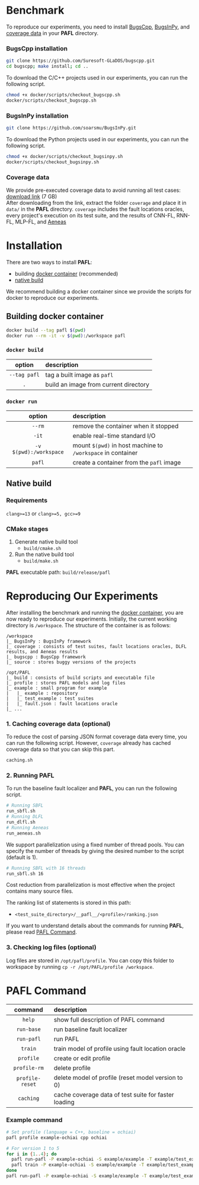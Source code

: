 # Benchmark

To reproduce our experiments, you need to install [BugsCpp](https://github.com/Suresoft-GLaDOS/bugscpp.git),
[BugsInPy](https://github.com/soarsmu/BugsInPy.git), and [coverage data](#coverage-data) in your **PAFL** directory.

### BugsCpp installation

```sh
git clone https://github.com/Suresoft-GLaDOS/bugscpp.git
cd bugscpp; make install; cd ..
```

To download the C/C++ projects used in our experiments, you can run the following script.

```sh
chmod +x docker/scripts/checkout_bugscpp.sh
docker/scripts/checkout_bugscpp.sh
```

### BugsInPy installation

```sh
git clone https://github.com/soarsmu/BugsInPy.git
```

To download the Python projects used in our experiments, you can run the following script.

```sh
chmod +x docker/scripts/checkout_bugsinpy.sh
docker/scripts/checkout_bugsinpy.sh
```

### Coverage data

We provide pre-executed coverage data to avoid running all test cases: [download link](https://figshare.com/s/8d82745d78ade3bbab5d) (7 GB)\
After downloading from the link, extract the folder `coverage` and place it in `data/` in the **PAFL** directory.
`coverage` includes the fault locations oracles, every project's execution on its test suite, and the results of CNN-FL, RNN-FL, MLP-FL, and [Aeneas](https://github.com/ICSE2022FL/ICSE2022FLCode.git)

# Installation

There are two ways to install **PAFL**:

- building [docker container](#building-docker-container) (recommended)
- [native build](#native-build)

We recommend building a docker container since we provide the scripts for docker to reproduce our experiments.

## Building docker container

```sh
docker build --tag pafl $(pwd)
docker run --rm -it -v $(pwd):/workspace pafl
```

### `docker build`

|    option    | description                           |
| :----------: | :------------------------------------ |
| `--tag pafl` | tag a built image as `pafl`           |
|     `.`      | build an image from current directory |

### `docker run`

|         option         | description                                                 |
| :--------------------: | :---------------------------------------------------------- |
|         `--rm`         | remove the container when it stopped                        |
|         `-it`          | enable real-time standard I/O                               |
| `-v $(pwd):/workspace` | mount `$(pwd)` in host machine to `/workspace` in container |
|         `pafl`         | create a container from the `pafl` image                    |

## Native build

### Requirements

`clang>=13` or `clang>=5, gcc>=9`

### CMake stages

1. Generate native build tool
   - `build/cmake.sh`
2. Run the native build tool
   - `build/make.sh`

**PAFL** executable path: `build/release/pafl`

# Reproducing Our Experiments

After installing the benchmark and running the [docker container](#building-docker-container), you are now ready to reproduce our experiments.
Initially, the current working directory is `/workspace`.
The structure of the container is as follows:

```
/workspace
|_ BugsInPy : BugsInPy framework
|_ coverage : consists of test suites, fault locations oracles, DLFL results, and Aeneas results
|_ bugscpp : BugsCpp framework
|_ source : stores buggy versions of the projects

/opt/PAFL
|_ build : consists of build scripts and executable file
|_ profile : stores PAFL models and log files
|_ example : small program for example
|	|_ example : repository
|	|_ test_example : test suites
|	|_ fault.json : fault locations oracle
|_ ...
```

### 1. Caching coverage data (optional)

To reduce the cost of parsing JSON format coverage data every time, you can run the following script.
However, `coverage` already has cached coverage data so that you can skip this part.

```sh
caching.sh
```

### 2. Running PAFL

To run the baseline fault localizer and **PAFL**, you can run the following script.

```sh
# Running SBFL
run_sbfl.sh
# Running DLFL
run_dlfl.sh
# Running Aeneas
run_aeneas.sh
```

We support parallelization using a fixed number of thread pools.
You can specify the number of threads by giving the desired number to the script (default is 1).

```sh
# Running SBFL with 16 threads
run_sbfl.sh 16
```

Cost reduction from parallelization is most effective when the project contains many source files.

The ranking list of statements is stored in this path:

- `<test_suite_directory>/__pafl__/<profile>/ranking.json`

If you want to understand details about the commands for running **PAFL**, please read [PAFL Command](#pafl-command).

<!-- ### 3. Evaluating PAFL

To get the summarized results, you can run the following script.

```sh
# Evaluating SBFL
eval_sbfl.sh
# Evaluating DLFL
eval_dlfl.sh
# Evaluating Aeneas
eval_aeneas.sh
```

The summarized results will be stored in `/workspace/evaluation` as XLSX format files. -->

### 3. Checking log files (optional)

Log files are stored in `/opt/pafl/profile`.
You can copy this folder to workspace by running `cp -r /opt/PAFL/profile /workspace`.

# PAFL Command

|     command     | description                                          |
| :-------------: | :--------------------------------------------------- |
|     `help`      | show full description of PAFL command                |
|   `run-base`    | run baseline fault localizer                         |
|   `run-pafl`    | run PAFL                                             |
|     `train`     | train model of profile using fault location oracle   |
|    `profile`    | create or edit profile                               |
|  `profile-rm`   | delete profile                                       |
| `profile-reset` | delete model of profile (reset model version to 0)   |
|    `caching`    | cache coverage data of test suite for faster loading |

### Example command

```sh
# Set profile (language = C++, baseline = ochiai)
pafl profile example-ochiai cpp ochiai

# For version 1 to 5
for i in {1..4}; do
  pafl run-pafl -P example-ochiai -S example/example -T example/test_example/buggy-$i
  pafl train -P example-ochiai -S example/example -T example/test_example/buggy-$i -O example/fault.json
done
pafl run-pafl -P example-ochiai -S example/example -T example/test_example/buggy-5
```
